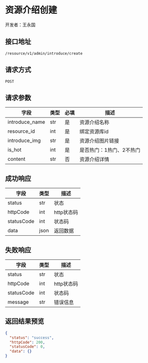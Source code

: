 # 资源介绍创建

开发者：王永国

## 接口地址

`/resource/v1/admin/introduce/create`

## 请求方式

`POST`

## 请求参数
| 字段 | 类型   | 必填 | 描述     |
| ---- | ------ | ---- | -------- |
| introduce_name | str | 是 | 资源介绍名称 |
| resource_id | int | 是 | 绑定资源库id |
| introduce_img | str | 是 | 资源介绍图片链接 |
| is_hot | int | 是 | 是否热门：1热门、2不热门 |
| content | str | 否 | 资源介绍详情 |

## 成功响应

| 字段       | 类型    | 描述        |
| ---------- | ------- | ----------- |
| status | str | 状态 |
| httpCode | int | http状态码 |
| statusCode | int | 状态码 |
| data | json | 返回数据 |

## 失败响应

| 字段       | 类型    | 描述        |
| ---------- | ------- | ----------- |
| status | str | 状态 |
| httpCode | int | http状态码 |
| statusCode | int | 状态码 |
| message | str | 错误信息 |


## 返回结果预览

```json
{
  "status": "success",
  "httpCode": 200,
  "statusCode": 0,
  "data": {}
}
```